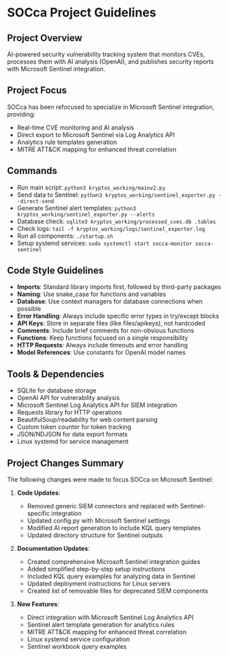 # SOCca Project Guidelines

## Project Overview
AI-powered security vulnerability tracking system that monitors CVEs, processes them with AI analysis (OpenAI), and publishes security reports with Microsoft Sentinel integration.

## Project Focus
SOCca has been refocused to specialize in Microsoft Sentinel integration, providing:
- Real-time CVE monitoring and AI analysis
- Direct export to Microsoft Sentinel via Log Analytics API
- Analytics rule templates generation
- MITRE ATT&CK mapping for enhanced threat correlation

## Commands
- Run main script: `python3 kryptos_working/mainv2.py`
- Send data to Sentinel: `python3 kryptos_working/sentinel_exporter.py --direct-send`
- Generate Sentinel alert templates: `python3 kryptos_working/sentinel_exporter.py --alerts`
- Database check: `sqlite3 kryptos_working/processed_cves.db .tables`
- Check logs: `tail -f kryptos_working/logs/sentinel_exporter.log`
- Run all components: `./startup.sh`
- Setup systemd services: `sudo systemctl start socca-monitor socca-sentinel`

## Code Style Guidelines
- **Imports**: Standard library imports first, followed by third-party packages
- **Naming**: Use snake_case for functions and variables
- **Database**: Use context managers for database connections when possible
- **Error Handling**: Always include specific error types in try/except blocks
- **API Keys**: Store in separate files (like files/apikeys), not hardcoded
- **Comments**: Include brief comments for non-obvious functions
- **Functions**: Keep functions focused on a single responsibility
- **HTTP Requests**: Always include timeouts and error handling
- **Model References**: Use constants for OpenAI model names

## Tools & Dependencies
- SQLite for database storage
- OpenAI API for vulnerability analysis
- Microsoft Sentinel Log Analytics API for SIEM integration
- Requests library for HTTP operations
- BeautifulSoup/readability for web content parsing
- Custom token counter for token tracking
- JSON/NDJSON for data export formats
- Linux systemd for service management

## Project Changes Summary
The following changes were made to focus SOCca on Microsoft Sentinel:

1. **Code Updates**:
   - Removed generic SIEM connectors and replaced with Sentinel-specific integration
   - Updated config.py with Microsoft Sentinel settings
   - Modified AI report generation to include KQL query templates
   - Updated directory structure for Sentinel outputs

2. **Documentation Updates**:
   - Created comprehensive Microsoft Sentinel integration guides
   - Added simplified step-by-step setup instructions
   - Included KQL query examples for analyzing data in Sentinel
   - Updated deployment instructions for Linux servers
   - Created list of removable files for deprecated SIEM components

3. **New Features**:
   - Direct integration with Microsoft Sentinel Log Analytics API
   - Sentinel alert template generation for analytics rules
   - MITRE ATT&CK mapping for enhanced threat correlation
   - Linux systemd service configuration
   - Sentinel workbook query examples